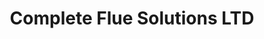 ---
title: "Complete Flue Solutions LTD"
url: /cheltenham/complete-flue-solutions-ltd/
shop: trade
---